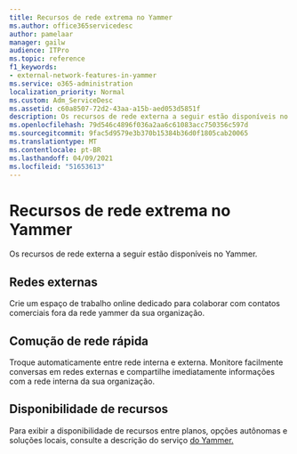```yaml
---
title: Recursos de rede extrema no Yammer
ms.author: office365servicedesc
author: pamelaar
manager: gailw
audience: ITPro
ms.topic: reference
f1_keywords:
- external-network-features-in-yammer
ms.service: o365-administration
localization_priority: Normal
ms.custom: Adm_ServiceDesc
ms.assetid: c60a8507-72d2-43aa-a15b-aed053d5851f
description: Os recursos de rede externa a seguir estão disponíveis no Yammer.
ms.openlocfilehash: 79d546c4896f036a2aa6c61083acc750356c597d
ms.sourcegitcommit: 9fac5d9579e3b370b15384b36d0f1805cab20065
ms.translationtype: MT
ms.contentlocale: pt-BR
ms.lasthandoff: 04/09/2021
ms.locfileid: "51653613"
---
```

# <a name="external-network-features-in-yammer"></a>Recursos de rede extrema no Yammer

Os recursos de rede externa a seguir estão disponíveis no Yammer.
  
## <a name="external-networks"></a>Redes externas

Crie um espaço de trabalho online dedicado para colaborar com contatos comerciais fora da rede yammer da sua organização.
  
## <a name="fast-network-switching"></a>Comução de rede rápida

Troque automaticamente entre rede interna e externa. Monitore facilmente conversas em redes externas e compartilhe imediatamente informações com a rede interna da sua organização.
  
## <a name="feature-availability"></a>Disponibilidade de recursos

Para exibir a disponibilidade de recursos entre planos, opções autônomas e soluções locais, consulte a descrição do serviço [do Yammer.](yammer-service-description.md)